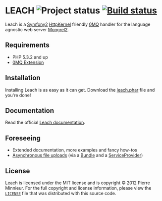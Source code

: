 # LEACH ![Project status](http://stillmaintained.com/pminnieur/Leach.png) [![Build status](https://secure.travis-ci.org/pminnieur/Leach.png)](http://travis-ci.org/pminnieur/Leach)

Leach is a [Symfony2][1] [HttpKernel][2] friendly [0MQ][3] handler for the language agnostic web server [Mongrel2][4].

## Requirements

* PHP 5.3.2 and up
* [0MQ Extension][5]

## Installation

Installing Leach is as easy as it can get. Download the [leach.phar][6] file and you're done!

## Documentation

Read the official [Leach documentation][7].

## Foreseeing

* Extended documentation, more examples and fancy how-tos
* [Asynchronous file uploads][8] (via a [Bundle][9] and a [ServiceProvider][10])

## License

Leach is licensed under the MIT license and is copyright &copy; 2012 Pierre Minnieur. For the full copyright and license information, please view the [`LICENSE`][11] file that was distributed with this source code.

[1]: http://symfony.com/
[2]: https://github.com/symfony/HttpKernel
[3]: http://www.zeromq.org/
[4]: http://mongrel2.org/
[5]: http://pear.zero.mq/
[6]: http://get.falsep.com/leach.phar
[7]: http://leach.readthedocs.org/
[8]: http://mongrel2.org/static/book-finalch6.html#x8-810005.5
[9]: http://symfony.com/doc/current/book/page_creation.html#page-creation-bundles
[10]: http://silex.sensiolabs.org/doc/providers.html
[11]: https://raw.github.com/pminnieur/Leach/master/LICENSE
